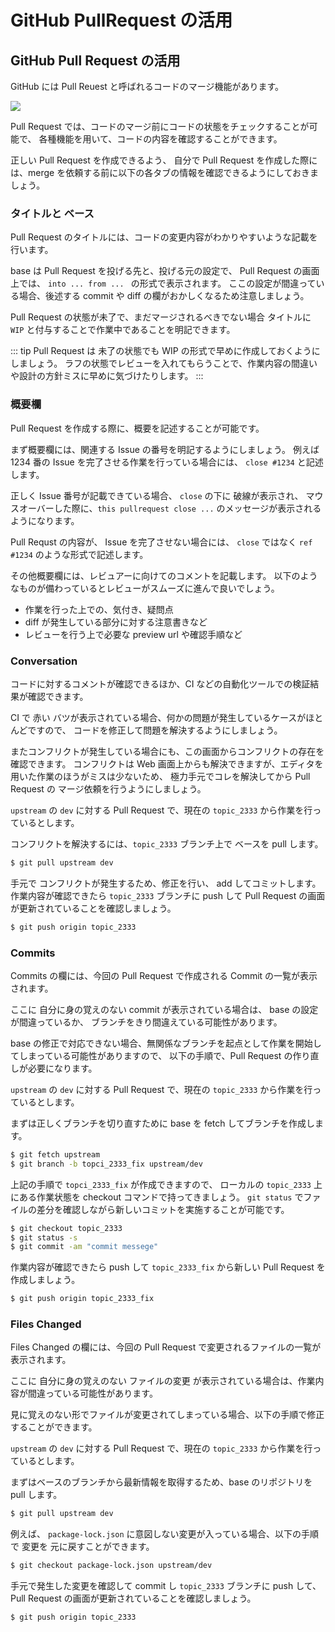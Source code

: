 # GitHub PullRequest の活用

## GitHub Pull Request の活用

GitHub には Pull Reuest と呼ばれるコードのマージ機能があります。

![](/images/4.pullrequest.png)

Pull Request では、コードのマージ前にコードの状態をチェックすることが可能で、
各種機能を用いて、コードの内容を確認することができます。

正しい Pull Request を作成できるよう、
自分で Pull Request を作成した際には、merge を依頼する前に以下の各タブの情報を確認できるようにしておきましょう。

### タイトルと ベース

Pull Request のタイトルには、コードの変更内容がわかりやすいような記載を行います。

base は Pull Request を投げる先と、投げる元の設定で、 Pull Request の画面上では、
`into ... from ... ` の形式で表示されます。
ここの設定が間違っている場合、後述する commit や diff の欄がおかしくなるため注意しましょう。

Pull Request の状態が未了で、まだマージされるべきでない場合 タイトルに `WIP` と付与することで作業中であることを明記できます。

::: tip 
Pull Request は 未了の状態でも WIP の形式で早めに作成しておくようにしましょう。
ラフの状態でレビューを入れてもらうことで、作業内容の間違いや設計の方針ミスに早めに気づけたりします。
:::

### 概要欄

Pull Request を作成する際に、概要を記述することが可能です。

まず概要欄には、関連する Issue の番号を明記するようにしましょう。
例えば 1234 番の Issue を完了させる作業を行っている場合には、
`close #1234` と記述します。

正しく Issue 番号が記載できている場合、 `close` の下に 破線が表示され、
マウスオーバーした際に、`this pullrequest close ...` のメッセージが表示されるようになります。

Pull Requst の内容が、 Issue を完了させない場合には、 `close` ではなく `ref #1234` のような形式で記述します。

その他概要欄には、レビュアーに向けてのコメントを記載します。
以下のようなものが備わっているとレビューがスムーズに進んで良いでしょう。

- 作業を行った上での、気付き、疑問点
- diff が発生している部分に対する注意書きなど
- レビューを行う上で必要な preview url や確認手順など

### Conversation 

コードに対するコメントが確認できるほか、CI などの自動化ツールでの検証結果が確認できます。

CI で 赤い バツが表示されている場合、何かの問題が発生しているケースがほとんどですので、
コードを修正して問題を解決するようにしましょう。

またコンフリクトが発生している場合にも、この画面からコンフリクトの存在を確認できます。
コンフリクトは Web 画面上からも解決できますが、エディタを用いた作業のほうがミスは少ないため、
極力手元でコレを解決してから Pull Request の マージ依頼を行うようにしましょう。

`upstream` の `dev` に対する Pull Request で、現在の `topic_2333` から作業を行っているとします。

コンフリクトを解決するには、`topic_2333` ブランチ上で ベースを pull します。

```bash
$ git pull upstream dev
```

手元で コンフリクトが発生するため、修正を行い、 add してコミットします。
作業内容が確認できたら `topic_2333` ブランチに push して Pull Request の画面が更新されていることを確認しましょう。

```bash
$ git push origin topic_2333
```

### Commits

Commits の欄には、今回の Pull Request で作成される Commit の一覧が表示されます。

ここに 自分に身の覚えのない commit が表示されている場合は、 base の設定が間違っているか、
ブランチをきり間違えている可能性があります。

base の修正で対応できない場合、無関係なブランチを起点として作業を開始してしまっている可能性がありますので、
以下の手順で、Pull Request の作り直しが必要になります。

`upstream` の `dev` に対する Pull Request で、現在の `topic_2333` から作業を行っているとします。

まずは正しくブランチを切り直すために base を fetch してブランチを作成します。

```bash
$ git fetch upstream
$ git branch -b topci_2333_fix upstream/dev
```

上記の手順で `topci_2333_fix` が作成できますので、
ローカルの `topic_2333` 上にある作業状態を checkout コマンドで持ってきましょう。
`git status` でファイルの差分を確認しながら新しいコミットを実施することが可能です。

```bash
$ git checkout topic_2333
$ git status -s
$ git commit -am "commit messege"
```

作業内容が確認できたら push して `topic_2333_fix` から新しい Pull Request を作成しましょう。

```bash
$ git push origin topic_2333_fix
```

### Files Changed

Files Changed の欄には、今回の Pull Request で変更されるファイルの一覧が表示されます。

ここに 自分に身の覚えのない ファイルの変更 が表示されている場合は、作業内容が間違っている可能性があります。

見に覚えのない形でファイルが変更されてしまっている場合、以下の手順で修正することができます。

`upstream` の `dev` に対する Pull Request で、現在の `topic_2333` から作業を行っているとします。

まずはベースのブランチから最新情報を取得するため、base のリポジトリを pull します。

```bash
$ git pull upstream dev
```

例えば、 `package-lock.json` に意図しない変更が入っている場合、以下の手順で 変更を 元に戻すことができます。

```bash
$ git checkout package-lock.json upstream/dev
```

手元で発生した変更を確認して commit し `topic_2333` ブランチに push して、
 Pull Request の画面が更新されていることを確認しましょう。

```bash
$ git push origin topic_2333
```
